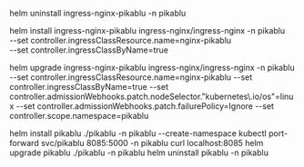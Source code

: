 helm uninstall ingress-nginx-pikablu -n pikablu

helm install ingress-nginx-pikablu ingress-nginx/ingress-nginx -n pikablu \
--set controller.ingressClassResource.name=nginx-pikablu \
--set controller.ingressClassByName=true

helm upgrade ingress-nginx-pikablu ingress-nginx/ingress-nginx -n pikablu --set controller.ingressClassResource.name=nginx-pikablu --set controller.ingressClassByName=true --set controller.admissionWebhooks.patch.nodeSelector."kubernetes\\.io/os"=linux --set controller.admissionWebhooks.patch.failurePolicy=Ignore --set controller.scope.namespace=pikablu



helm install pikablu ./pikablu -n pikablu --create-namespace
kubectl port-forward svc/pikablu 8085:5000 -n pikablu
curl localhost:8085
helm upgrade pikablu ./pikablu -n pikablu
helm uninstall pikablu -n pikablu
